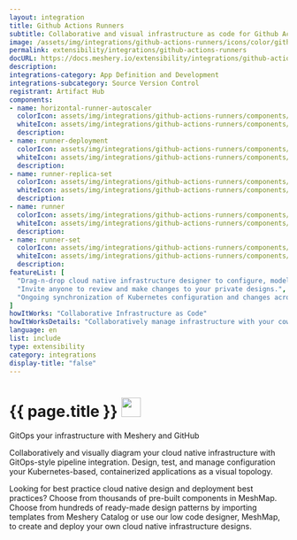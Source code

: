 ```yaml
---
layout: integration
title: Github Actions Runners
subtitle: Collaborative and visual infrastructure as code for Github Actions Runners
image: /assets/img/integrations/github-actions-runners/icons/color/github-actions-runners-color.svg
permalink: extensibility/integrations/github-actions-runners
docURL: https://docs.meshery.io/extensibility/integrations/github-actions-runners
description: 
integrations-category: App Definition and Development
integrations-subcategory: Source Version Control
registrant: Artifact Hub
components: 
- name: horizontal-runner-autoscaler
  colorIcon: assets/img/integrations/github-actions-runners/components/horizontal-runner-autoscaler/icons/color/horizontal-runner-autoscaler-color.svg
  whiteIcon: assets/img/integrations/github-actions-runners/components/horizontal-runner-autoscaler/icons/white/horizontal-runner-autoscaler-white.svg
  description: 
- name: runner-deployment
  colorIcon: assets/img/integrations/github-actions-runners/components/runner-deployment/icons/color/runner-deployment-color.svg
  whiteIcon: assets/img/integrations/github-actions-runners/components/runner-deployment/icons/white/runner-deployment-white.svg
  description: 
- name: runner-replica-set
  colorIcon: assets/img/integrations/github-actions-runners/components/runner-replica-set/icons/color/runner-replica-set-color.svg
  whiteIcon: assets/img/integrations/github-actions-runners/components/runner-replica-set/icons/white/runner-replica-set-white.svg
  description: 
- name: runner
  colorIcon: assets/img/integrations/github-actions-runners/components/runner/icons/color/runner-color.svg
  whiteIcon: assets/img/integrations/github-actions-runners/components/runner/icons/white/runner-white.svg
  description: 
- name: runner-set
  colorIcon: assets/img/integrations/github-actions-runners/components/runner-set/icons/color/runner-set-color.svg
  whiteIcon: assets/img/integrations/github-actions-runners/components/runner-set/icons/white/runner-set-white.svg
  description: 
featureList: [
  "Drag-n-drop cloud native infrastructure designer to configure, model, and deploy your workloads.",
  "Invite anyone to review and make changes to your private designs.",
  "Ongoing synchronization of Kubernetes configuration and changes across any number of clusters."
]
howItWorks: "Collaborative Infrastructure as Code"
howItWorksDetails: "Collaboratively manage infrastructure with your coworkers synchronously sharing the same designs."
language: en
list: include
type: extensibility
category: integrations
display-title: "false"
---
```

<h1>{{ page.title }} <img src="{{ page.image }}" style="width: 35px; height: 35px;" /></h1>

<p>
GitOps your infrastructure with Meshery and GitHub
</p>
<p>
    Collaboratively and visually diagram your cloud native infrastructure with GitOps-style pipeline integration. Design, test, and manage configuration your Kubernetes-based, containerized applications as a visual topology.
</p>
<p>
    Looking for best practice cloud native design and deployment best practices? Choose from thousands of pre-built components in MeshMap. Choose from hundreds of ready-made design patterns by importing templates from Meshery Catalog or use our low code designer, MeshMap, to create and deploy your own cloud native infrastructure designs.
</p>

